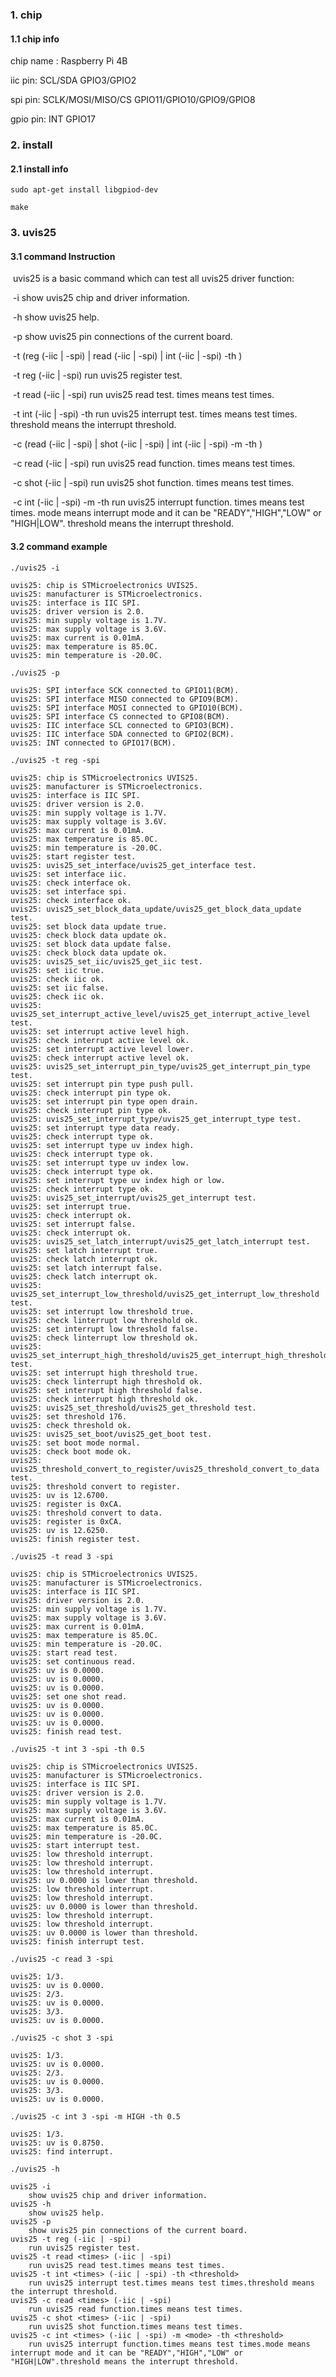 ### 1. chip

#### 1.1 chip info

chip name : Raspberry Pi 4B

iic pin: SCL/SDA GPIO3/GPIO2

spi pin: SCLK/MOSI/MISO/CS GPIO11/GPIO10/GPIO9/GPIO8

gpio pin: INT GPIO17

### 2. install

#### 2.1 install info

```shell
sudo apt-get install libgpiod-dev

make
```

### 3. uvis25

#### 3.1 command Instruction

​          uvis25 is a basic command which can test all uvis25 driver function:

​           -i        show uvis25 chip and driver information.

​           -h       show uvis25 help.

​           -p       show uvis25 pin connections of the current board.

​           -t (reg (-iic | -spi) | read <times> (-iic | -spi) | int <times> (-iic | -spi)  -th <threshold>) 

​           -t reg (-iic | -spi)        run uvis25 register test.

​           -t read <times> (-iic | -spi)        run uvis25 read test. times means test times.

​           -t int <times> (-iic | -spi)  -th <threshold>        run uvis25 interrupt test. times means test times. threshold means the interrupt threshold.

​           -c (read <times> (-iic | -spi) | shot <times> (-iic | -spi) | int <times>  (-iic | -spi) -m <mode> -th <threshold>)

​           -c read <times> (-iic | -spi)         run uvis25 read function. times means test times.

​           -c shot <times> (-iic | -spi)        run uvis25 shot function. times means test times.

​           -c int <times>  (-iic | -spi) -m <mode> -th <threshold>       run uvis25 interrupt function. times means test times. mode means interrupt mode and it can be "READY","HIGH","LOW" or "HIGH|LOW". threshold means the interrupt threshold.

#### 3.2 command example

```shell
./uvis25 -i

uvis25: chip is STMicroelectronics UVIS25.
uvis25: manufacturer is STMicroelectronics.
uvis25: interface is IIC SPI.
uvis25: driver version is 2.0.
uvis25: min supply voltage is 1.7V.
uvis25: max supply voltage is 3.6V.
uvis25: max current is 0.01mA.
uvis25: max temperature is 85.0C.
uvis25: min temperature is -20.0C.
```

```shell
./uvis25 -p

uvis25: SPI interface SCK connected to GPIO11(BCM).
uvis25: SPI interface MISO connected to GPIO9(BCM).
uvis25: SPI interface MOSI connected to GPIO10(BCM).
uvis25: SPI interface CS connected to GPIO8(BCM).
uvis25: IIC interface SCL connected to GPIO3(BCM).
uvis25: IIC interface SDA connected to GPIO2(BCM).
uvis25: INT connected to GPIO17(BCM).
```

```shell
./uvis25 -t reg -spi

uvis25: chip is STMicroelectronics UVIS25.
uvis25: manufacturer is STMicroelectronics.
uvis25: interface is IIC SPI.
uvis25: driver version is 2.0.
uvis25: min supply voltage is 1.7V.
uvis25: max supply voltage is 3.6V.
uvis25: max current is 0.01mA.
uvis25: max temperature is 85.0C.
uvis25: min temperature is -20.0C.
uvis25: start register test.
uvis25: uvis25_set_interface/uvis25_get_interface test.
uvis25: set interface iic.
uvis25: check interface ok.
uvis25: set interface spi.
uvis25: check interface ok.
uvis25: uvis25_set_block_data_update/uvis25_get_block_data_update test.
uvis25: set block data update true.
uvis25: check block data update ok.
uvis25: set block data update false.
uvis25: check block data update ok.
uvis25: uvis25_set_iic/uvis25_get_iic test.
uvis25: set iic true.
uvis25: check iic ok.
uvis25: set iic false.
uvis25: check iic ok.
uvis25: uvis25_set_interrupt_active_level/uvis25_get_interrupt_active_level test.
uvis25: set interrupt active level high.
uvis25: check interrupt active level ok.
uvis25: set interrupt active level lower.
uvis25: check interrupt active level ok.
uvis25: uvis25_set_interrupt_pin_type/uvis25_get_interrupt_pin_type test.
uvis25: set interrupt pin type push pull.
uvis25: check interrupt pin type ok.
uvis25: set interrupt pin type open drain.
uvis25: check interrupt pin type ok.
uvis25: uvis25_set_interrupt_type/uvis25_get_interrupt_type test.
uvis25: set interrupt type data ready.
uvis25: check interrupt type ok.
uvis25: set interrupt type uv index high.
uvis25: check interrupt type ok.
uvis25: set interrupt type uv index low.
uvis25: check interrupt type ok.
uvis25: set interrupt type uv index high or low.
uvis25: check interrupt type ok.
uvis25: uvis25_set_interrupt/uvis25_get_interrupt test.
uvis25: set interrupt true.
uvis25: check interrupt ok.
uvis25: set interrupt false.
uvis25: check interrupt ok.
uvis25: uvis25_set_latch_interrupt/uvis25_get_latch_interrupt test.
uvis25: set latch interrupt true.
uvis25: check latch interrupt ok.
uvis25: set latch interrupt false.
uvis25: check latch interrupt ok.
uvis25: uvis25_set_interrupt_low_threshold/uvis25_get_interrupt_low_threshold test.
uvis25: set interrupt low threshold true.
uvis25: check linterrupt low threshold ok.
uvis25: set interrupt low threshold false.
uvis25: check linterrupt low threshold ok.
uvis25: uvis25_set_interrupt_high_threshold/uvis25_get_interrupt_high_threshold test.
uvis25: set interrupt high threshold true.
uvis25: check linterrupt high threshold ok.
uvis25: set interrupt high threshold false.
uvis25: check interrupt high threshold ok.
uvis25: uvis25_set_threshold/uvis25_get_threshold test.
uvis25: set threshold 176.
uvis25: check threshold ok.
uvis25: uvis25_set_boot/uvis25_get_boot test.
uvis25: set boot mode normal.
uvis25: check boot mode ok.
uvis25: uvis25_threshold_convert_to_register/uvis25_threshold_convert_to_data test.
uvis25: threshold convert to register.
uvis25: uv is 12.6700.
uvis25: register is 0xCA.
uvis25: threshold convert to data.
uvis25: register is 0xCA.
uvis25: uv is 12.6250.
uvis25: finish register test.
```

```shell
./uvis25 -t read 3 -spi

uvis25: chip is STMicroelectronics UVIS25.
uvis25: manufacturer is STMicroelectronics.
uvis25: interface is IIC SPI.
uvis25: driver version is 2.0.
uvis25: min supply voltage is 1.7V.
uvis25: max supply voltage is 3.6V.
uvis25: max current is 0.01mA.
uvis25: max temperature is 85.0C.
uvis25: min temperature is -20.0C.
uvis25: start read test.
uvis25: set continuous read.
uvis25: uv is 0.0000.
uvis25: uv is 0.0000.
uvis25: uv is 0.0000.
uvis25: set one shot read.
uvis25: uv is 0.0000.
uvis25: uv is 0.0000.
uvis25: uv is 0.0000.
uvis25: finish read test.
```

```shell
./uvis25 -t int 3 -spi -th 0.5

uvis25: chip is STMicroelectronics UVIS25.
uvis25: manufacturer is STMicroelectronics.
uvis25: interface is IIC SPI.
uvis25: driver version is 2.0.
uvis25: min supply voltage is 1.7V.
uvis25: max supply voltage is 3.6V.
uvis25: max current is 0.01mA.
uvis25: max temperature is 85.0C.
uvis25: min temperature is -20.0C.
uvis25: start interrupt test.
uvis25: low threshold interrupt.
uvis25: low threshold interrupt.
uvis25: low threshold interrupt.
uvis25: uv 0.0000 is lower than threshold.
uvis25: low threshold interrupt.
uvis25: low threshold interrupt.
uvis25: uv 0.0000 is lower than threshold.
uvis25: low threshold interrupt.
uvis25: low threshold interrupt.
uvis25: uv 0.0000 is lower than threshold.
uvis25: finish interrupt test.
```

```shell
./uvis25 -c read 3 -spi

uvis25: 1/3.
uvis25: uv is 0.0000.
uvis25: 2/3.
uvis25: uv is 0.0000.
uvis25: 3/3.
uvis25: uv is 0.0000.
```

```shell
./uvis25 -c shot 3 -spi

uvis25: 1/3.
uvis25: uv is 0.0000.
uvis25: 2/3.
uvis25: uv is 0.0000.
uvis25: 3/3.
uvis25: uv is 0.0000.
```

```shell
./uvis25 -c int 3 -spi -m HIGH -th 0.5

uvis25: 1/3.
uvis25: uv is 0.8750.
uvis25: find interrupt.
```

```shell
./uvis25 -h

uvis25 -i
	show uvis25 chip and driver information.
uvis25 -h
	show uvis25 help.
uvis25 -p
	show uvis25 pin connections of the current board.
uvis25 -t reg (-iic | -spi)
	run uvis25 register test.
uvis25 -t read <times> (-iic | -spi)
	run uvis25 read test.times means test times.
uvis25 -t int <times> (-iic | -spi) -th <threshold>
	run uvis25 interrupt test.times means test times.threshold means the interrupt threshold.
uvis25 -c read <times> (-iic | -spi)
	run uvis25 read function.times means test times.
uvis25 -c shot <times> (-iic | -spi)
	run uvis25 shot function.times means test times.
uvis25 -c int <times> (-iic | -spi) -m <mode> -th <threshold>
	run uvis25 interrupt function.times means test times.mode means interrupt mode and it can be "READY","HIGH","LOW" or "HIGH|LOW".threshold means the interrupt threshold.
```

